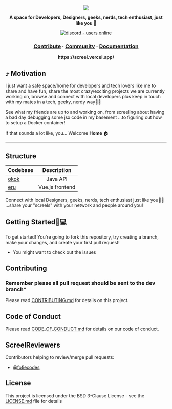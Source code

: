 <p align="center">
    <img src="https://user-images.githubusercontent.com/42372656/206678522-567f7eab-fb18-40b2-9a20-b17a6a292813.png"/>
</p>
<p align="center">
  <strong>A space for Developers, Designers, geeks, nerds, tech enthusiast, just like you 🚀</strong>
</p>
<p align="center">
  <a href="https://discord.gg/">
    <img src="https://img.shields.io/badge/Discord-Online-green?style=for-the-badge&logo=appveyor" alt="discord - users online" />
  </a>
</p>

<h3 align="center">  
  <a href="#">Contribute</a>
  <span> · </span>
  <a href="https://discord.com">Community</a>
  <span> · </span>
  <a href="#">Documentation</a>
</h3>

<p align="center"><b>https://screel.vercel.app/</b></p>

## ⤴️ Motivation
I just want a safe space/home for developers and tech lovers like me to share and have fun, share the most crazy/exciting projects we are currently  working on, browse and connect with local developers plus keep in touch with my mates in a tech, geeky, nerdy way✌🏾

See what my friends are up to and working on, from screeling about having a bad day debugging some jsx code in my basement ...to figuring out how to setup a Docker container!

If that sounds a lot like, you... Welcome **Home** 🏠

---

## Structure

| Codebase |      Description      |
| :------- | :-------------------: |
| [okok](/okok)    |   Java API        |
| [eru](/eru)     |   Vue.js frontend      |

Connect with local Designers, geeks, nerds, tech enthusiast just like you💪🏾 ...share your "screels" with your network and people around you! 

## Getting Started🚀💻
To get started! You're going to fork this repository, try creating a branch, make your changes, and create your first pull request!

* You might want to check out the issues


## Contributing
### Remember please all pull request should be sent to the dev branch*
Please read [CONTRIBUTING.md](CONTRIBUTING.md) for details on this project.

## Code of Conduct
Please read [CODE_OF_CONDUCT.md](CODE_OF_CONDUCT.md) for details on our code of conduct.

## ScreelReviewers
Contributors helping to review/merge pull requests:

* [@fotiecodes](https://github.com/FotieMConstant)

## License
This project is licensed under the BSD 3-Clause License - see the [LICENSE.md](LICENSE.md) file for details  

<!-- ## 🛠Project setup
```
npm install
```

### Compiles and hot-reloads for development
```
npm run serve
```

### Compiles and minifies for production
```
npm run build
```

### Lints and fixes files
```
npm run lint
```
See [Configuration Reference](https://cli.vuejs.org/config/).
 -->
